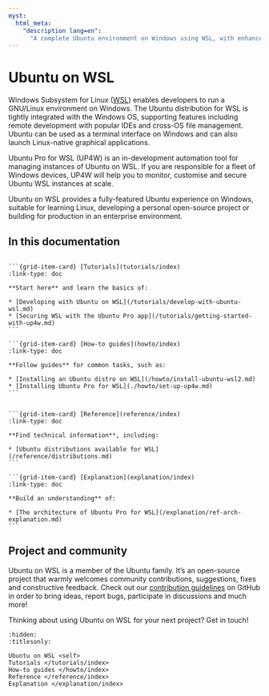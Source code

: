 ```yaml
---
myst:
  html_meta:
    "description lang=en":
      "A complete Ubuntu environment on Windows using WSL, with enhanced security and remote management provided by Ubuntu Pro for WSL."
---
```


# Ubuntu on WSL

Windows Subsystem for Linux ([WSL](https://ubuntu.com/desktop/wsl)) enables
developers to run a GNU/Linux environment on Windows. The Ubuntu distribution
for WSL is tightly integrated with the Windows OS, supporting features
including remote development with popular IDEs and cross-OS file management.
Ubuntu can be used as a terminal interface on Windows and can also
launch Linux-native graphical applications.

Ubuntu Pro for WSL (UP4W) is an in-development automation tool for managing
instances of Ubuntu on WSL. If you are responsible for a fleet of Windows
devices, UP4W will help you to monitor, customise and secure Ubuntu WSL
instances at scale.

Ubuntu on WSL provides a fully-featured Ubuntu experience on Windows, suitable
for learning Linux, developing a personal open-source project or building for
production in an enterprise environment.

## In this documentation

````{grid} 1 1 2 2

```{grid-item-card} [Tutorials](tutorials/index)
:link-type: doc

**Start here** and learn the basics of:

* [Developing with Ubuntu on WSL](/tutorials/develop-with-ubuntu-wsl.md)
* [Securing WSL with the Ubuntu Pro app](/tutorials/getting-started-with-up4w.md)
```

```{grid-item-card} [How-to guides](howto/index)
:link-type: doc

**Follow guides** for common tasks, such as:

* [Installing an Ubuntu distro on WSL](/howto/install-ubuntu-wsl2.md)
* [Installing Ubuntu Pro for WSL](./howto/set-up-up4w.md)
```

````

````{grid} 1 1 2 2

```{grid-item-card} [Reference](reference/index)
:link-type: doc

**Find technical information**, including:

* [Ubuntu distributions available for WSL](/reference/distributions.md)
```

```{grid-item-card} [Explanation](explanation/index)
:link-type: doc

**Build an understanding** of:

* [The architecture of Ubuntu Pro for WSL](/explanation/ref-arch-explanation.md)
```

````

## Project and community

Ubuntu on WSL is a member of the Ubuntu family. It’s an open-source project
that warmly welcomes community contributions, suggestions, fixes and
constructive feedback. Check out our [contribution
guidelines](/howto/contributing)
on GitHub in order to bring ideas, report bugs, participate in discussions and
much more!

Thinking about using Ubuntu on WSL for your next project? Get in touch!

```{toctree}
:hidden:
:titlesonly:

Ubuntu on WSL <self>
Tutorials </tutorials/index>
How-to guides </howto/index>
Reference </reference/index>
Explanation </explanation/index>
```
